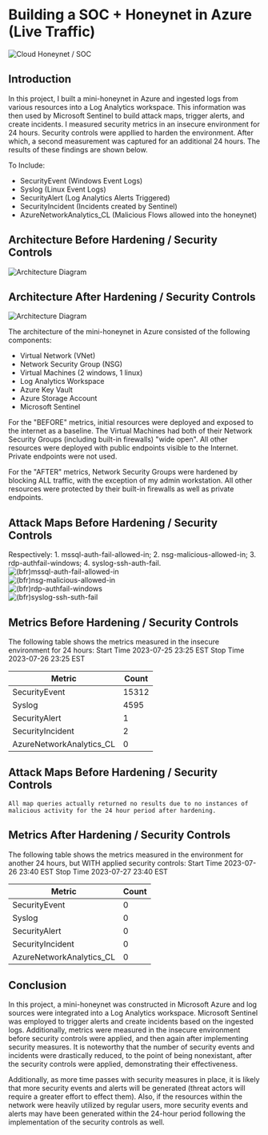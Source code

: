 
# Building a SOC + Honeynet in Azure (Live Traffic)
![Cloud Honeynet / SOC](https://i.imgur.com/ZWxe03e.jpg)

## Introduction

In this project, I built a mini-honeynet in Azure and ingested logs from various resources into a Log Analytics workspace. This information was then used by Microsoft Sentinel to build attack maps, trigger alerts, and create incidents. I measured security metrics in an insecure environment for 24 hours. Security controls were appllied to harden the environment. After which, a second measurement was captured for an additional 24 hours. The results of these findings are shown below. 

To Include:

- SecurityEvent (Windows Event Logs)
- Syslog (Linux Event Logs)
- SecurityAlert (Log Analytics Alerts Triggered)
- SecurityIncident (Incidents created by Sentinel)
- AzureNetworkAnalytics_CL (Malicious Flows allowed into the honeynet)

## Architecture Before Hardening / Security Controls
![Architecture Diagram](https://i.imgur.com/aBDwnKb.jpg)

## Architecture After Hardening / Security Controls
![Architecture Diagram](https://i.imgur.com/YQNa9Pp.jpg)

The architecture of the mini-honeynet in Azure consisted of the following components:

- Virtual Network (VNet)
- Network Security Group (NSG)
- Virtual Machines (2 windows, 1 linux)
- Log Analytics Workspace
- Azure Key Vault
- Azure Storage Account
- Microsoft Sentinel

For the "BEFORE" metrics, initial resources were deployed and exposed to the internet as a baseline. The Virtual Machines had both of their Network Security Groups (including built-in firewalls) "wide open". All other resources were deployed with public endpoints visible to the Internet. Private endpoints were not used.

For the "AFTER" metrics, Network Security Groups were hardened by blocking ALL traffic, with the exception of my admin workstation. All other resources were protected by their built-in firewalls as well as private endpoints.

## Attack Maps Before Hardening / Security Controls
Respectively: 1. mssql-auth-fail-allowed-in; 2. nsg-malicious-allowed-in; 3. rdp-authfail-windows; 4. syslog-ssh-auth-fail.
![(bfr)mssql-auth-fail-allowed-in](https://github.com/Thegreatartful/Azure-Soc/assets/139084546/e73e7997-3e4a-4578-9061-23b2afdaf451)<br>
![(bfr)nsg-malicious-allowed-in](https://github.com/Thegreatartful/Azure-Soc/assets/139084546/67f8d5d1-69cd-405f-ba03-8092ca380c79)<br>
![(bfr)rdp-authfail-windows](https://github.com/Thegreatartful/Azure-Soc/assets/139084546/61fbb053-4028-4bed-aceb-47ab31f96ae6)<br>
![(bfr)syslog-ssh-suth-fail](https://github.com/Thegreatartful/Azure-Soc/assets/139084546/90022400-54b8-4d80-aa52-5c11329691e2)<br>


## Metrics Before Hardening / Security Controls

The following table shows the metrics measured in the insecure environment for 24 hours:
Start Time 2023-07-25 23:25 EST
Stop Time 2023-07-26 23:25 EST

| Metric                   | Count
| ------------------------ | -----
| SecurityEvent            | 15312
| Syslog                   | 4595
| SecurityAlert            | 1
| SecurityIncident         | 2
| AzureNetworkAnalytics_CL | 0

## Attack Maps Before Hardening / Security Controls

```All map queries actually returned no results due to no instances of malicious activity for the 24 hour period after hardening.```

## Metrics After Hardening / Security Controls

The following table shows the metrics measured in the environment for another 24 hours, but WITH applied security controls:
Start Time 2023-07-26 23:40 EST
Stop Time	2023-07-27 23:40 EST

| Metric                   | Count
| ------------------------ | -----
| SecurityEvent            | 0
| Syslog                   | 0
| SecurityAlert            | 0
| SecurityIncident         | 0
| AzureNetworkAnalytics_CL | 0

## Conclusion

In this project, a mini-honeynet was constructed in Microsoft Azure and log sources were integrated into a Log Analytics workspace. Microsoft Sentinel was employed to trigger alerts and create incidents based on the ingested logs. Additionally, metrics were measured in the insecure environment before security controls were applied, and then again after implementing security measures. It is noteworthy that the number of security events and incidents were drastically reduced, to the point of being nonexistant, after the security controls were applied, demonstrating their effectiveness. 

Additionally, as more time passes with security measures in place, it is likely that more security events and alerts will be generated (threat actors will require a greater effort to effect them). Also, if the resources within the network were heavily utilized by regular users, more security events and alerts may have been generated within the 24-hour period following the implementation of the security controls as well.
